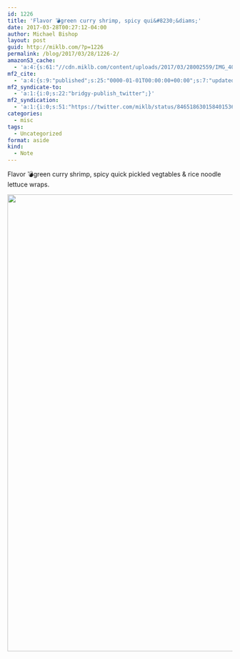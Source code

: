 ```yaml
---
id: 1226
title: 'Flavor 💣green curry shrimp, spicy qui&#8230;&diams;'
date: 2017-03-28T00:27:12-04:00
author: Michael Bishop
layout: post
guid: http://miklb.com/?p=1226
permalink: /blog/2017/03/28/1226-2/
amazonS3_cache:
  - 'a:4:{s:61:"//cdn.miklb.com/content/uploads/2017/03/28002559/IMG_4038.jpg";i:1227;s:71:"//cdn.miklb.com/content/uploads/2017/03/28002559/IMG_4038-1024x1024.jpg";i:1227;s:48:"//miklb.com/content/uploads/2017/03/IMG_4038.jpg";i:1227;s:58:"//miklb.com/content/uploads/2017/03/IMG_4038-1024x1024.jpg";i:1227;}'
mf2_cite:
  - 'a:4:{s:9:"published";s:25:"0000-01-01T00:00:00+00:00";s:7:"updated";s:25:"0000-01-01T00:00:00+00:00";s:8:"category";a:1:{i:0;s:0:"";}s:6:"author";a:0:{}}'
mf2_syndicate-to:
  - 'a:1:{i:0;s:22:"bridgy-publish_twitter";}'
mf2_syndication:
  - 'a:1:{i:0;s:51:"https://twitter.com/miklb/status/846518630158401536";}'
categories:
  - misc
tags:
  - Uncategorized
format: aside
kind:
  - Note
---
```

Flavor 💣green curry shrimp, spicy quick pickled vegtables & rice noodle lettuce wraps.

<img src="http://miklb.com/content/uploads/2017/03/IMG_4038-1024x1024.jpg" alt="" width="1024" height="1024" class="u-photo aligncenter size-large wp-image-1227" />